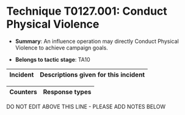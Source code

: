 # Technique T0127.001: Conduct Physical Violence

* **Summary**: An influence operation may directly Conduct Physical Violence to achieve campaign goals.

* **Belongs to tactic stage**: TA10


| Incident | Descriptions given for this incident |
| -------- | -------------------- |



| Counters | Response types |
| -------- | -------------- |


DO NOT EDIT ABOVE THIS LINE - PLEASE ADD NOTES BELOW